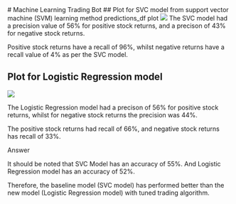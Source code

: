 <html>
# Machine Learning Trading Bot
## Plot for SVC model from support vector machine (SVM) learning method
predictions_df plot

<img src="predictions_df.png"> 
The SVC model had a precision value of 56% for positive stock returns, and a precison of 43% for negative stock returns.

Positive stock returns have a recall of 96%, whilst negative returns have a recall value of 4% as per the SVC model.

## Plot for Logistic Regression model
<img src="pred_df_plot.png">

The Logistic Regression model had a precison of 56% for positive stock returns, whilst for negative stock returns the precision was 44%.

The positive stock returns had recall of 66%, and negative stock returns has recall of 33%.

Answer

It should be noted that SVC Model has an accuracy of 55%. And Logistic Regression model has an accuracy of 52%.

Therefore, the baseline model (SVC model) has performed better than the new model (Logistic Regression model) with tuned trading algorithm.